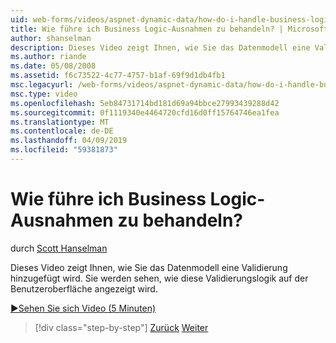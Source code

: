 ```yaml
---
uid: web-forms/videos/aspnet-dynamic-data/how-do-i-handle-business-logic-exceptions
title: Wie führe ich Business Logic-Ausnahmen zu behandeln? | Microsoft-Dokumentation
author: shanselman
description: Dieses Video zeigt Ihnen, wie Sie das Datenmodell eine Validierung hinzugefügt wird. Sie werden sehen, wie diese Validierungslogik auf der Benutzeroberfläche angezeigt wird.
ms.author: riande
ms.date: 05/08/2008
ms.assetid: f6c73522-4c77-4757-b1af-69f9d1db4fb1
msc.legacyurl: /web-forms/videos/aspnet-dynamic-data/how-do-i-handle-business-logic-exceptions
msc.type: video
ms.openlocfilehash: 5eb84731714bd181d69a94bbce27993439288d42
ms.sourcegitcommit: 0f1119340e4464720cfd16d0ff15764746ea1fea
ms.translationtype: MT
ms.contentlocale: de-DE
ms.lasthandoff: 04/09/2019
ms.locfileid: "59381873"
---
```

# <a name="how-do-i-handle-business-logic-exceptions"></a>Wie führe ich Business Logic-Ausnahmen zu behandeln?

durch [Scott Hanselman](https://github.com/shanselman)

Dieses Video zeigt Ihnen, wie Sie das Datenmodell eine Validierung hinzugefügt wird. Sie werden sehen, wie diese Validierungslogik auf der Benutzeroberfläche angezeigt wird.

[&#9654;Sehen Sie sich Video (5 Minuten)](https://channel9.msdn.com/Blogs/ASP-NET-Site-Videos/how-do-i-handle-business-logic-exceptions)

> [!div class="step-by-step"]
> [Zurück](how-do-i-change-how-my-fields-render.md)
> [Weiter](how-do-i-make-custom-pages.md)
